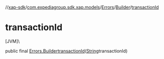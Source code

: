 //[xap-sdk](../../../../index.md)/[com.expediagroup.sdk.xap.models](../../index.md)/[Errors](../index.md)/[Builder](index.md)/[transactionId](transaction-id.md)

# transactionId

[JVM]\

public final [Errors.Builder](index.md)[transactionId](transaction-id.md)([String](https://docs.oracle.com/javase/8/docs/api/java/lang/String.html)transactionId)

